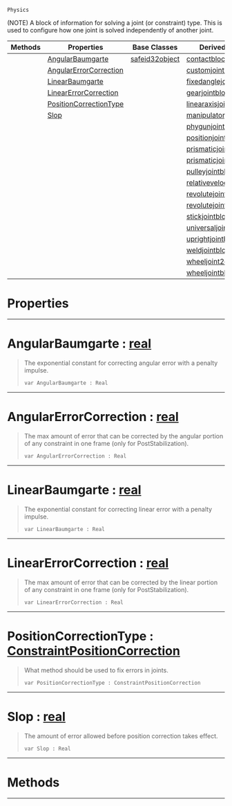  `Physics`

(NOTE) A block of information for solving a joint (or constraint) type. This is used to configure how one joint is solved independently of another joint.

|Methods|Properties|Base Classes|Derived Classes|
|---|---|---|---|
| |[ AngularBaumgarte](https://github.com/PlasmaEngine/PlasmaDocs/blob/master/code_reference/class_reference/constraintconfigblock.markdown#angularbaumgarte-plasma-en)|[safeid32object](https://github.com/PlasmaEngine/PlasmaDocs/blob/master/code_reference/class_reference/safeid32object.markdown)|[contactblock](https://github.com/PlasmaEngine/PlasmaDocs/blob/master/code_reference/class_reference/contactblock.markdown)|
| |[ AngularErrorCorrection](https://github.com/PlasmaEngine/PlasmaDocs/blob/master/code_reference/class_reference/constraintconfigblock.markdown#angularerrorcorrection-z)| |[customjointblock](https://github.com/PlasmaEngine/PlasmaDocs/blob/master/code_reference/class_reference/customjointblock.markdown)|
| |[ LinearBaumgarte](https://github.com/PlasmaEngine/PlasmaDocs/blob/master/code_reference/class_reference/constraintconfigblock.markdown#linearbaumgarte-plasma-eng)| |[fixedanglejointblock](https://github.com/PlasmaEngine/PlasmaDocs/blob/master/code_reference/class_reference/fixedanglejointblock.markdown)|
| |[ LinearErrorCorrection](https://github.com/PlasmaEngine/PlasmaDocs/blob/master/code_reference/class_reference/constraintconfigblock.markdown#linearerrorcorrection-ze)| |[gearjointblock](https://github.com/PlasmaEngine/PlasmaDocs/blob/master/code_reference/class_reference/gearjointblock.markdown)|
| |[ PositionCorrectionType](https://github.com/PlasmaEngine/PlasmaDocs/blob/master/code_reference/class_reference/constraintconfigblock.markdown#positioncorrectiontype-z)| |[linearaxisjointblock](https://github.com/PlasmaEngine/PlasmaDocs/blob/master/code_reference/class_reference/linearaxisjointblock.markdown)|
| |[ Slop](https://github.com/PlasmaEngine/PlasmaDocs/blob/master/code_reference/class_reference/constraintconfigblock.markdown#slop-plasma-engine-documen)| |[manipulatorjointblock](https://github.com/PlasmaEngine/PlasmaDocs/blob/master/code_reference/class_reference/manipulatorjointblock.markdown)|
| | | |[phygunjointblock](https://github.com/PlasmaEngine/PlasmaDocs/blob/master/code_reference/class_reference/phygunjointblock.markdown)|
| | | |[positionjointblock](https://github.com/PlasmaEngine/PlasmaDocs/blob/master/code_reference/class_reference/positionjointblock.markdown)|
| | | |[prismaticjoint2dblock](https://github.com/PlasmaEngine/PlasmaDocs/blob/master/code_reference/class_reference/prismaticjoint2dblock.markdown)|
| | | |[prismaticjointblock](https://github.com/PlasmaEngine/PlasmaDocs/blob/master/code_reference/class_reference/prismaticjointblock.markdown)|
| | | |[pulleyjointblock](https://github.com/PlasmaEngine/PlasmaDocs/blob/master/code_reference/class_reference/pulleyjointblock.markdown)|
| | | |[relativevelocityjointblock](https://github.com/PlasmaEngine/PlasmaDocs/blob/master/code_reference/class_reference/relativevelocityjointblock.markdown)|
| | | |[revolutejoint2dblock](https://github.com/PlasmaEngine/PlasmaDocs/blob/master/code_reference/class_reference/revolutejoint2dblock.markdown)|
| | | |[revolutejointblock](https://github.com/PlasmaEngine/PlasmaDocs/blob/master/code_reference/class_reference/revolutejointblock.markdown)|
| | | |[stickjointblock](https://github.com/PlasmaEngine/PlasmaDocs/blob/master/code_reference/class_reference/stickjointblock.markdown)|
| | | |[universaljointblock](https://github.com/PlasmaEngine/PlasmaDocs/blob/master/code_reference/class_reference/universaljointblock.markdown)|
| | | |[uprightjointblock](https://github.com/PlasmaEngine/PlasmaDocs/blob/master/code_reference/class_reference/uprightjointblock.markdown)|
| | | |[weldjointblock](https://github.com/PlasmaEngine/PlasmaDocs/blob/master/code_reference/class_reference/weldjointblock.markdown)|
| | | |[wheeljoint2dblock](https://github.com/PlasmaEngine/PlasmaDocs/blob/master/code_reference/class_reference/wheeljoint2dblock.markdown)|
| | | |[wheeljointblock](https://github.com/PlasmaEngine/PlasmaDocs/blob/master/code_reference/class_reference/wheeljointblock.markdown)|


 #  Properties


---  
 #  AngularBaumgarte : [real](https://github.com/PlasmaEngine/PlasmaDocs/blob/master/code_reference/lightning_base_types/real.markdown)

> The exponential constant for correcting angular error with a penalty impulse.
> ``` lang=cpp, name=Lightning
> var AngularBaumgarte : Real


---  
 #  AngularErrorCorrection : [real](https://github.com/PlasmaEngine/PlasmaDocs/blob/master/code_reference/lightning_base_types/real.markdown)

> The max amount of error that can be corrected by the angular portion of any constraint in one frame (only for PostStabilization).
> ``` lang=cpp, name=Lightning
> var AngularErrorCorrection : Real


---  
 #  LinearBaumgarte : [real](https://github.com/PlasmaEngine/PlasmaDocs/blob/master/code_reference/lightning_base_types/real.markdown)

> The exponential constant for correcting linear error with a penalty impulse.
> ``` lang=cpp, name=Lightning
> var LinearBaumgarte : Real


---  
 #  LinearErrorCorrection : [real](https://github.com/PlasmaEngine/PlasmaDocs/blob/master/code_reference/lightning_base_types/real.markdown)

> The max amount of error that can be corrected by the linear portion of any constraint in one frame (only for PostStabilization).
> ``` lang=cpp, name=Lightning
> var LinearErrorCorrection : Real


---  
 #  PositionCorrectionType : [ConstraintPositionCorrection](https://github.com/PlasmaEngine/PlasmaDocs/blob/master/code_reference/enum_reference.markdown#constraintpositioncorrection)

> What method should be used to fix errors in joints.
> ``` lang=cpp, name=Lightning
> var PositionCorrectionType : ConstraintPositionCorrection


---  
 #  Slop : [real](https://github.com/PlasmaEngine/PlasmaDocs/blob/master/code_reference/lightning_base_types/real.markdown)

> The amount of error allowed before position correction takes effect.
> ``` lang=cpp, name=Lightning
> var Slop : Real


---  
 #  Methods


---  
 

 